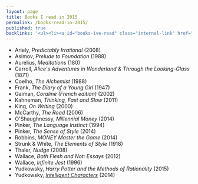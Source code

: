 ```yaml
---
layout: page
title: Books I read in 2015
permalink: /books-read-in-2015/
published: true
backlinks: '<ul><li><a id="books-ive-read" class="internal-link" href="/books-ive-read/">Books I&#39;ve read</a></li></ul>'
---
```


* Ariely, _Predictably Irrational_ (2008) 
* Asimov, _Prelude to Foundation_ (1988) 
* Aurelius, _Meditations_ (180) 
* Carroll, _Alice's Adventures in Wonderland & Through the Looking-Glass_ (1871) 
* Coelho, _The Alchemist_ (1988) 
* Frank, _The Diary of a Young Girl_ (1947) 
* Gaiman, _Coraline (French edition)_ (2002) 
* Kahneman, _Thinking, Fast and Slow_ (2011) 
* King, _On Writing_ (2000) 
* McCarthy, _The Road_ (2006) 
* O'Shaughnessy, _Millennial Money_ (2014) 
* Pinker, _The Language Instinct_ (1994) 
* Pinker, _The Sense of Style_ (2014) 
* Robbins, _MONEY Master the Game_ (2014) 
* Strunk & White, _The Elements of Style_ (1918) 
* Thaler, _Nudge_ (2008) 
* Wallace, _Both Flesh and Not: Essays_ (2012) 
* Wallace, _Infinite Jest_ (1996) 
* Yudkowsky, _Harry Potter and the Methods of Rationality_ (2015) 
* Yudkowsky, _[Intelligent Characters](https://yudkowsky.tumblr.com/writing)_ (2014) 
